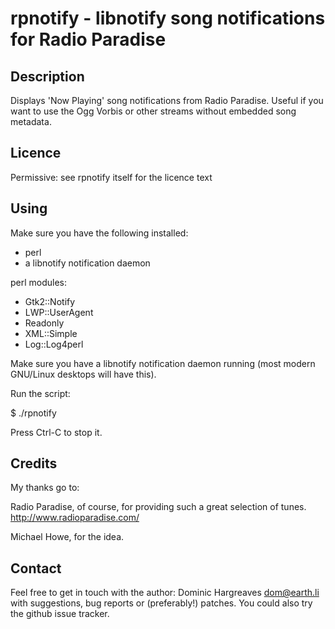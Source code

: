 # rpnotify - libnotify song notifications for Radio Paradise

## Description

Displays 'Now Playing' song notifications from Radio Paradise. Useful if
you want to use the Ogg Vorbis or other streams without embedded song
metadata.

## Licence

Permissive: see rpnotify itself for the licence text

## Using

Make sure you have the following installed:

- perl
- a libnotify notification daemon

perl modules:
- Gtk2::Notify
- LWP::UserAgent
- Readonly
- XML::Simple
- Log::Log4perl

Make sure you have a libnotify notification daemon running (most
modern GNU/Linux desktops will have this).

Run the script:

$ ./rpnotify

Press Ctrl-C to stop it.

## Credits

My thanks go to:

Radio Paradise, of course, for providing such a great selection of tunes.
<http://www.radioparadise.com/>

Michael Howe, for the idea.

## Contact

Feel free to get in touch with the author: Dominic Hargreaves <dom@earth.li>
with suggestions, bug reports or (preferably!) patches. You could also
try the github issue tracker.
